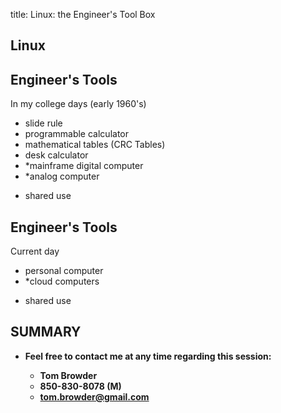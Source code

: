 title: Linux: the Engineer's Tool Box
<!-- insert-file headers.md -->

## Linux


## Engineer's Tools

In my college days (early 1960's)

- slide rule
- programmable calculator
- mathematical tables (CRC Tables)
- desk calculator
- *mainframe digital computer
- *analog computer

* shared use

## Engineer's Tools

Current day

- personal computer
- *cloud computers

* shared use

## SUMMARY

- **Feel free to contact me at any time regarding this session:**

    - **Tom Browder**
    - **850-830-8078 (M)**
    - **<tom.browder@gmail.com>**
